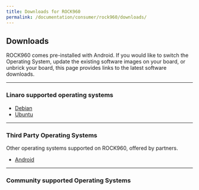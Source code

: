 ```yaml
---
title: Downloads for ROCK960
permalink: /documentation/consumer/rock960/downloads/
---
```


## Downloads

ROCK960 comes pre-installed with Android. If you would like to switch the Operating System, update the existing software images on your board, or unbrick your board, this page provides links to the latest software downloads.

***

### Linaro supported operating systems

- [Debian](debian.md)
- [Ubuntu](ubuntu.md)

***

### Third Party Operating Systems

Other operating systems supported on ROCK960, offered by partners.

- [Android](aosp.md)

***

### Community supported Operating Systems
